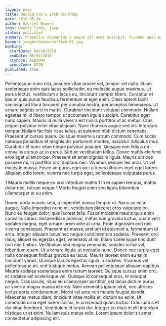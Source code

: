 ```yaml
---
layout: page
title: Donald Fox's 27th Birthday
date: 2016-05-24
author: Gabriel Bowers
tags: weekly links, java
status: published
summary: Phasellus elementum a neque sit amet suscipit. Vivamus quis ex.
banner: images/banner/office-01.jpg
booking:
  startDate: 04/30/2019
  endDate: 05/02/2019
  ctyhocn: ALBAPHX
  groupCode: DF2B
published: true
---
```

Pellentesque nunc nisi, posuere vitae ornare vel, tempor vel nulla. Etiam scelerisque enim quis lacus sollicitudin, eu molestie augue maximus. Ut purus lectus, vestibulum a lacus eu, tincidunt semper libero. Curabitur et ipsum quis purus faucibus fermentum at eget enim. Class aptent taciti sociosqu ad litora torquent per conubia nostra, per inceptos himenaeos. Ut ornare sagittis orci in mattis. Curabitur tincidunt volutpat commodo. Nullam egestas mi id libero tempor, ut accumsan ligula suscipit. Curabitur eget nunc sapien. Mauris id nulla viverra est mollis porttitor ut ac metus.
Cras aliquet pulvinar enim vitae aliquam. Nunc rhoncus augue sed nisi interdum tempor. Nullam facilisis risus tellus, at euismod nibh dictum venenatis. Praesent ut cursus quam. Quisque maximus rutrum commodo. Cum sociis natoque penatibus et magnis dis parturient montes, nascetur ridiculus mus. Curabitur et nunc vitae neque pulvinar posuere. Quisque non felis a mi convallis cursus ac in purus. Sed ac vestibulum tellus. Donec mattis eleifend eros eget ullamcorper. Praesent sit amet dignissim ligula. Mauris ultrices posuere mi, in porttitor orci dapibus nec. Vivamus semper leo arcu. Ut vel molestie massa. Fusce ac purus eget orci ultrices ultricies eget eget lorem. Aliquam odio lorem, viverra nec turpis eget, pellentesque vulputate purus.

1 Mauris mollis neque eu orci interdum mattis
1 In et sapien tempus, mattis dolor nec, rutrum neque
1 Morbi feugiat enim sed ligula bibendum ullamcorper at eu enim.

Donec porta mauris sem, a imperdiet massa tempor ut. Nunc ac enim augue. Nulla imperdiet nunc mi, vestibulum placerat eros vulputate eu. Nunc eu feugiat dolor, quis laoreet felis. Fusce molestie mauris quis enim convallis varius. Suspendisse pulvinar, metus non gravida luctus, quam velit sodales magna, eget ornare lorem ante at urna. Proin dignissim orci nec viverra consequat. Praesent ex massa, pretium id euismod a, fermentum id arcu. Integer aliquam lacus nec neque condimentum sodales. Praesent orci risus, aliquet eu egestas eget, venenatis at mi. Etiam scelerisque tincidunt orci nec finibus. Vestibulum sed magna venenatis, sodales tortor vel, bibendum quam. Ut a ornare ligula, at molestie nunc. Donec nec turpis eget nulla consequat finibus gravida eu lacus. Mauris laoreet enim eu enim tincidunt varius.
Quisque iaculis egestas ligula in sodales. Vivamus vel pellentesque mi, sed tristique metus. Aenean pellentesque aliquam dapibus. Mauris sodales scelerisque enim rutrum laoreet. Quisque cursus enim orci, at sodales est scelerisque vel. Quisque id consequat eros, id volutpat neque. Cras iaculis, risus eu ullamcorper porttitor, est lacus dictum purus, ac viverra magna massa id eros. Nam venenatis ipsum nibh, nec ultrices lectus porta condimentum. Morbi vel ante non mauris feugiat blandit. Maecenas metus diam, tincidunt vitae mollis et, dictum eu enim. Ut commodo urna eget lorem lacinia, in consequat quam luctus. Cras luctus et dui vitae hendrerit. Vestibulum id turpis dui. Integer eu risus in elit interdum tristique ut et enim. Nullam quis metus odio. Lorem ipsum dolor sit amet, consectetur adipiscing elit.
